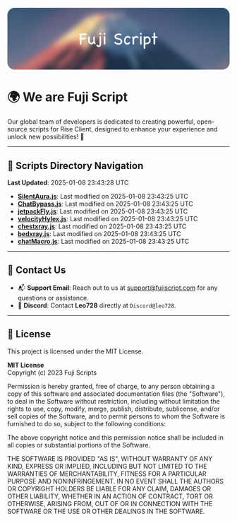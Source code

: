 ![Banner](.github/b.webp)

# 🌍 **We are Fuji Script**

Our global team of developers is dedicated to creating powerful, open-source scripts for Rise Client, designed to enhance your experience and unlock new possibilities! 🌟

---
<!-- SCRIPTS_NAVIGATION_START -->
## 📂 **Scripts Directory Navigation**

**Last Updated**: 2025-01-08 23:43:28 UTC

- **[SilentAura.js](scripts/SilentAura.js)**: Last modified on 2025-01-08 23:43:25 UTC
- **[ChatBypass.js](scripts/ChatBypass.js)**: Last modified on 2025-01-08 23:43:25 UTC
- **[jetpackFly.js](scripts/jetpackFly.js)**: Last modified on 2025-01-08 23:43:25 UTC
- **[velocityHylex.js](scripts/velocityHylex.js)**: Last modified on 2025-01-08 23:43:25 UTC
- **[chestxray.js](scripts/chestxray.js)**: Last modified on 2025-01-08 23:43:25 UTC
- **[bedxray.js](scripts/bedxray.js)**: Last modified on 2025-01-08 23:43:25 UTC
- **[chatMacro.js](scripts/chatMacro.js)**: Last modified on 2025-01-08 23:43:25 UTC

<!-- SCRIPTS_NAVIGATION_END -->

---

## 💬 **Contact Us**  
- 📬 **Support Email**: Reach out to us at [support@fujiscript.com](mailto:support@fujiscript.com) for any questions or assistance.  
- 💬 **Discord**: Contact **Leo728** directly at `Discord@leo728`.

---

## 📜 **License**

This project is licensed under the MIT License.  

**MIT License**  
Copyright (c) 2023 Fuji Scripts  

Permission is hereby granted, free of charge, to any person obtaining a copy of this software and associated documentation files (the "Software"), to deal in the Software without restriction, including without limitation the rights to use, copy, modify, merge, publish, distribute, sublicense, and/or sell copies of the Software, and to permit persons to whom the Software is furnished to do so, subject to the following conditions:  

The above copyright notice and this permission notice shall be included in all copies or substantial portions of the Software.  

THE SOFTWARE IS PROVIDED "AS IS", WITHOUT WARRANTY OF ANY KIND, EXPRESS OR IMPLIED, INCLUDING BUT NOT LIMITED TO THE WARRANTIES OF MERCHANTABILITY, FITNESS FOR A PARTICULAR PURPOSE AND NONINFRINGEMENT. IN NO EVENT SHALL THE AUTHORS OR COPYRIGHT HOLDERS BE LIABLE FOR ANY CLAIM, DAMAGES OR OTHER LIABILITY, WHETHER IN AN ACTION OF CONTRACT, TORT OR OTHERWISE, ARISING FROM, OUT OF OR IN CONNECTION WITH THE SOFTWARE OR THE USE OR OTHER DEALINGS IN THE SOFTWARE.  
